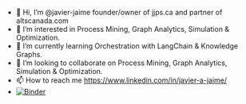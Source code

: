 - 👋 Hi, I’m @javier-jaime founder/owner of jjps.ca and partner of altscanada.com
- 👀 I’m interested in Process Mining, Graph Analytics, Simulation & Optimization.
- 🌱 I’m currently learning Orchestration with LangChain & Knowledge Graphs.
- 💞️ I’m looking to collaborate on Process Mining, Graph Analytics, Simulation & Optimization.
- 📫 How to reach me https://www.linkedin.com/in/javier-a-jaime/
- [![Binder](https://mybinder.org/badge_logo.svg)](https://mybinder.org/v2/gh/javier-jaime/Tool-Crib/HEAD)

<!---
javier-jaime/javier-jaime is a ✨ special ✨ repository because its `README.md` (this file) appears on your GitHub profile.
You can click the Preview link to take a look at your changes.
--->
